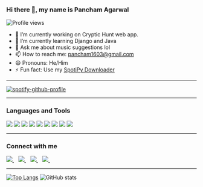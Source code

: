 ### Hi there 👋, my name is Pancham Agarwal 
![Profile views](https://gpvc.arturio.dev/pancham1603)

- 🔭 I’m currently working on Cryptic Hunt web app. 
- 🌱 I’m currently learning Django and Java 
- 💬 Ask me about music suggestions lol 
- 📫 How to reach me: pancham1603@gmail.com 
- 😄 Pronouns: He/Him 
- ⚡ Fun fact: Use my [SpotiPy Downloader](https://spotipydownloader.herokuapp.com)  

---

[![spotify-github-profile](https://spotify-github-profile.vercel.app/api/view?uid=0l8lvp99qtlkx87lufuj1c0jd&cover_image=true&theme=novatorem)](https://spotify-github-profile.vercel.app/api/view?uid=0l8lvp99qtlkx87lufuj1c0jd&redirect=true)

---

### Languages and Tools

<img src="https://img.shields.io/badge/Python-3776AB?style=for-the-badge&logo=python&logoColor=whi" /> <img src="https://img.shields.io/badge/HTML5-E34F26?style=for-the-badge&logo=html5&logoColor=white" /> <img src="https://img.shields.io/badge/MySQL-00000F?style=for-the-badge&logo=mysql&logoColor=white" /> <img src="https://img.shields.io/badge/MongoDB-4EA94B?style=for-the-badge&logo=mongodb&logoColor=white" /> <img src="https://img.shields.io/badge/Django-092E20?style=for-the-badge&logo=django&logoColor=green" /> <img src="https://img.shields.io/badge/Flask-000000?style=for-the-badge&logo=flask&logoColor=white" /> <img src="	https://img.shields.io/badge/conda-342B029.svg?&style=for-the-badge&logo=anaconda&logoColor=white" /> <img src="https://img.shields.io/badge/Git-F05032?style=for-the-badge&logo=git&logoColor=white" /> <img src="https://img.shields.io/badge/Heroku-430098?style=for-the-badge&logo=heroku&logoColor=white" />

---

### Connect with me

<a href="https://www.linkedin.com/in/pancham-agarwal-1aa625211/" target="_blank" rel="noopener noreferrer" >
<img src="https://img.shields.io/badge/linkedin-%230077B5.svg?&style=for-the-badge&logo=linkedin&logoColor=white" />
</a>&nbsp;&nbsp;
<a href="https://instagram.com/pancham_16" target="_blank" rel="noopener noreferrer">
<img src="https://img.shields.io/badge/instagram-%23E4405F.svg?&style=for-the-badge&logo=instagram&logoColor=white" />        
</a>&nbsp;&nbsp;
<a href="https://discord.gg/DVWYyUFjAB" target="_blank" rel="noopener noreferrer">
<img src="https://img.shields.io/badge/Discord-7289DA?style=for-the-badge&logo=discord&logoColor=white" />        
</a>&nbsp;&nbsp;
<a href="mailto:pancham1603@gmail.com" target="_blank" rel="noopener noreferrer">
<img src="https://img.shields.io/badge/Gmail-D14836?style=for-the-badge&logo=gmail&logoColor=white" />        
</a>&nbsp;&nbsp;

---
[![Top Langs](https://github-readme-stats.vercel.app/api/top-langs/?username=pancham1603)](https://github.com/anuraghazra/github-readme-stats)   ![GitHub stats](https://github-readme-stats.vercel.app/api?username=pancham1603&show_icons=true&count_private=true)  

